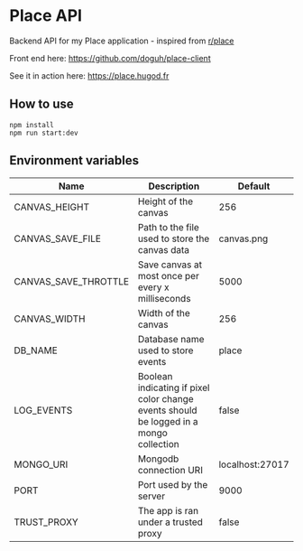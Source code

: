 # Place API

Backend API for my Place application - inspired from [r/place](https://www.reddit.com/r/place/)

Front end here: https://github.com/doguh/place-client

See it in action here: https://place.hugod.fr

## How to use

```
npm install
npm run start:dev
```

## Environment variables

| Name                 | Description                                                                            | Default         |
| -------------------- | -------------------------------------------------------------------------------------- | --------------- |
| CANVAS_HEIGHT        | Height of the canvas                                                                   | 256             |
| CANVAS_SAVE_FILE     | Path to the file used to store the canvas data                                         | canvas.png      |
| CANVAS_SAVE_THROTTLE | Save canvas at most once per every x milliseconds                                      | 5000            |
| CANVAS_WIDTH         | Width of the canvas                                                                    | 256             |
| DB_NAME              | Database name used to store events                                                     | place           |
| LOG_EVENTS           | Boolean indicating if pixel color change events should be logged in a mongo collection | false           |
| MONGO_URI            | Mongodb connection URI                                                                 | localhost:27017 |
| PORT                 | Port used by the server                                                                | 9000            |
| TRUST_PROXY          | The app is ran under a trusted proxy                                                   | false           |
